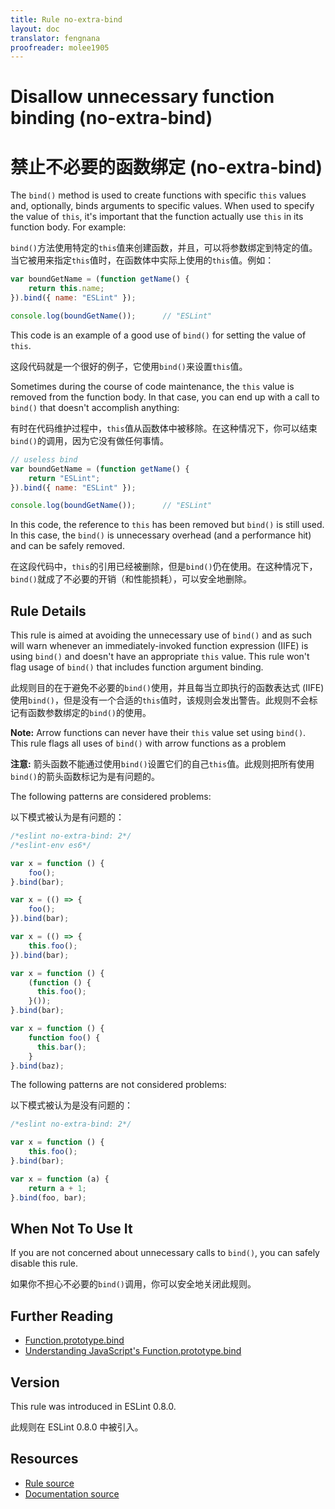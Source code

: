 ```yaml
---
title: Rule no-extra-bind
layout: doc
translator: fengnana
proofreader: molee1905
---
```

<!-- Note: No pull requests accepted for this file. See README.md in the root directory for details. -->

# Disallow unnecessary function binding (no-extra-bind)

# 禁止不必要的函数绑定 (no-extra-bind)

The `bind()` method is used to create functions with specific `this` values and, optionally, binds arguments to specific values. When used to specify the value of `this`, it's important that the function actually use `this` in its function body. For example:

`bind()`方法使用特定的`this`值来创建函数，并且，可以将参数绑定到特定的值。当它被用来指定`this`值时，在函数体中实际上使用的`this`值。例如：

```js
var boundGetName = (function getName() {
    return this.name;
}).bind({ name: "ESLint" });

console.log(boundGetName());      // "ESLint"
```

This code is an example of a good use of `bind()` for setting the value of `this`.

这段代码就是一个很好的例子，它使用`bind()`来设置`this`值。

Sometimes during the course of code maintenance, the `this` value is removed from the function body. In that case, you can end up with a call to `bind()` that doesn't accomplish anything:

有时在代码维护过程中，`this`值从函数体中被移除。在这种情况下，你可以结束`bind()`的调用，因为它没有做任何事情。

```js
// useless bind
var boundGetName = (function getName() {
    return "ESLint";
}).bind({ name: "ESLint" });

console.log(boundGetName());      // "ESLint"
```

In this code, the reference to `this` has been removed but `bind()` is still used. In this case, the `bind()` is unnecessary overhead (and a performance hit) and can be safely removed.

在这段代码中，`this`的引用已经被删除，但是`bind()`仍在使用。在这种情况下，`bind()`就成了不必要的开销（和性能损耗），可以安全地删除。

## Rule Details

This rule is aimed at avoiding the unnecessary use of `bind()` and as such will warn whenever an immediately-invoked function expression (IIFE) is using `bind()` and doesn't have an appropriate `this` value. This rule won't flag usage of `bind()` that includes function argument binding.

此规则目的在于避免不必要的`bind()`使用，并且每当立即执行的函数表达式 (IIFE) 使用`bind()`，但是没有一个合适的`this`值时，该规则会发出警告。此规则不会标记有函数参数绑定的`bind()`的使用。

**Note:** Arrow functions can never have their `this` value set using `bind()`. This rule flags all uses of `bind()` with arrow functions as a problem

**注意:** 箭头函数不能通过使用`bind()`设置它们的自己`this`值。此规则把所有使用`bind()`的箭头函数标记为是有问题的。

The following patterns are considered problems:

以下模式被认为是有问题的：

```js
/*eslint no-extra-bind: 2*/
/*eslint-env es6*/

var x = function () {
    foo();
}.bind(bar);

var x = (() => {
    foo();
}).bind(bar);

var x = (() => {
    this.foo();
}).bind(bar);

var x = function () {
    (function () {
      this.foo();
    }());
}.bind(bar);

var x = function () {
    function foo() {
      this.bar();
    }
}.bind(baz);
```

The following patterns are not considered problems:

以下模式被认为是没有问题的：

```js
/*eslint no-extra-bind: 2*/

var x = function () {
    this.foo();
}.bind(bar);

var x = function (a) {
    return a + 1;
}.bind(foo, bar);
```

## When Not To Use It

If you are not concerned about unnecessary calls to `bind()`, you can safely disable this rule.

如果你不担心不必要的`bind()`调用，你可以安全地关闭此规则。

## Further Reading

* [Function.prototype.bind](https://developer.mozilla.org/en-US/docs/Web/JavaScript/Reference/Global_Objects/Function/bind)
* [Understanding JavaScript's Function.prototype.bind](http://www.smashingmagazine.com/2014/01/understanding-javascript-function-prototype-bind/)

## Version

This rule was introduced in ESLint 0.8.0.

此规则在 ESLint 0.8.0 中被引入。

## Resources

* [Rule source](https://github.com/eslint/eslint/tree/master/lib/rules/no-extra-bind.js)
* [Documentation source](https://github.com/eslint/eslint/tree/master/docs/rules/no-extra-bind.md)

